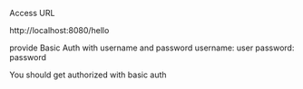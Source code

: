 Access URL

http://localhost:8080/hello

provide Basic Auth with username and password
username: user
password: password

You should get authorized with basic auth

